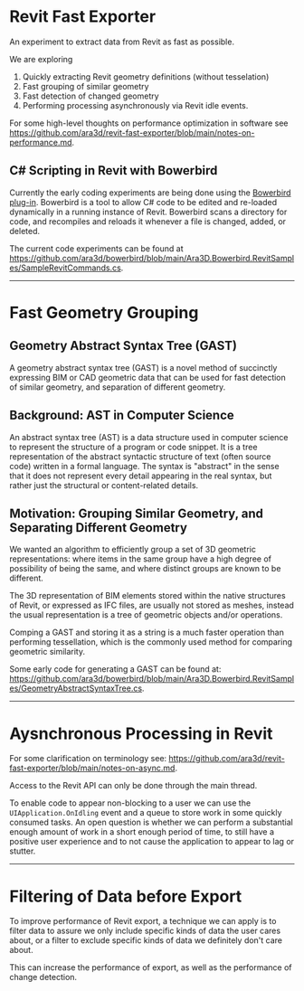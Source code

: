 # Revit Fast Exporter 

An experiment to extract data from Revit as fast as possible.

We are exploring

  1. Quickly extracting Revit geometry definitions (without tesselation)
  2. Fast grouping of similar geometry
  3. Fast detection of changed geometry
  4. Performing processing asynchronously via Revit idle events.   

For some high-level thoughts on performance optimization in software see https://github.com/ara3d/revit-fast-exporter/blob/main/notes-on-performance.md.

## C# Scripting in Revit with Bowerbird 

Currently the early coding experiments are being done using the [Bowerbird plug-in](https://github.com/ara3d/bowerbird).
Bowerbird is a tool to allow C# code to be edited and re-loaded dynamically in a running instance of Revit. 
Bowerbird scans a directory for code, and recompiles and reloads it whenever a file is changed, added, or deleted.    

The current code experiments can be found at https://github.com/ara3d/bowerbird/blob/main/Ara3D.Bowerbird.RevitSamples/SampleRevitCommands.cs.

---
# Fast Geometry Grouping

## Geometry Abstract Syntax Tree (GAST)

A geometry abstract syntax tree (GAST) is a novel method of succinctly expressing BIM or CAD geometric data that can be used for fast detection of similar geometry, and separation of different geometry.

## Background: AST in Computer Science

An abstract syntax tree (AST) is a data structure used in computer science to represent the structure of a program or code snippet. It is a tree representation of the abstract syntactic structure of text (often source code) written in a formal language. The syntax is "abstract" in the sense that it does not represent every detail appearing in the real syntax, but rather just the structural or content-related details.

## Motivation: Grouping Similar Geometry, and Separating Different Geometry

We wanted an algorithm to efficiently group a set of 3D geometric representations: where items in the same group have a high degree of possibility of being the same, and where distinct groups are known to be different.

The 3D representation of BIM elements stored within the native structures of Revit, or expressed as IFC files, are usually not stored as meshes, instead the usual representation is a tree of geometric objects and/or operations.

Comping a GAST and storing it as a string is a much faster operation than performing tessellation, which is the commonly used method for comparing geometric similarity.

Some early code for generating a GAST can be found at: https://github.com/ara3d/bowerbird/blob/main/Ara3D.Bowerbird.RevitSamples/GeometryAbstractSyntaxTree.cs.

---
# Aysnchronous Processing in Revit

For some clarification on terminology see: https://github.com/ara3d/revit-fast-exporter/blob/main/notes-on-async.md.

Access to the Revit API can only be done through the main thread.

To enable code to appear non-blocking to a user we can use the `UIApplication.OnIdling` event and a queue to store work in some quickly consumed tasks.
An open question is whether we can perform a substantial enough amount of work in a short enough period of time, to still have a positive user experience 
and to not cause the application to appear to lag or stutter. 

---
# Filtering of Data before Export 

To improve performance of Revit export, a technique we can apply is to filter data to assure we only include specific kinds of data the user cares about, 
or a filter to exclude specific kinds of data we definitely don't care about.

This can increase the performance of export, as well as the performance of change detection.

